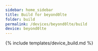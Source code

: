 ```yaml
---
sidebar: home_sidebar
title: Build for beyond0lte
folder: build
permalink: /devices/beyond0lte/build
device: beyond0lte
---
```

{% include templates/device_build.md %}
